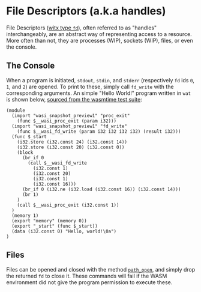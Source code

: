 # File Descriptors (a.k.a handles)
File Descriptors ([witx type `fd`](https://github.com/WebAssembly/WASI/blob/master/phases/snapshot/docs.md#-fd)), often referred to as "handles" interchangeably, are an abstract way of representing access to a resource. More often than not, they are processes (WIP), sockets (WIP), files, or even the console.

## The Console
When a program is initiated, `stdout`, `stdin`, and `stderr` (respectively `fd` ids `0`, `1`, and `2`) are opened. To print to these, simply call `fd_write` with the corresponding arguments. An simple "Hello World!" program written in `wat` is shown below, [sourced from the wasmtime test suite](https://github.com/bytecodealliance/wasmtime/blob/main/tests/wasm/hello_wasi_snapshot1.wat):

```wat
(module
  (import "wasi_snapshot_preview1" "proc_exit"
    (func $__wasi_proc_exit (param i32)))
  (import "wasi_snapshot_preview1" "fd_write"
    (func $__wasi_fd_write (param i32 i32 i32 i32) (result i32)))
  (func $_start
    (i32.store (i32.const 24) (i32.const 14))
    (i32.store (i32.const 20) (i32.const 0))
    (block
      (br_if 0
        (call $__wasi_fd_write
          (i32.const 1)
          (i32.const 20)
          (i32.const 1)
          (i32.const 16)))
      (br_if 0 (i32.ne (i32.load (i32.const 16)) (i32.const 14)))
      (br 1)
    )
    (call $__wasi_proc_exit (i32.const 1))
  )
  (memory 1)
  (export "memory" (memory 0))
  (export "_start" (func $_start))
  (data (i32.const 0) "Hello, world!\0a")
)
```

## Files
Files can be opened and closed with the method [`path_open`](https://github.com/WebAssembly/WASI/blob/master/phases/snapshot/docs.md#path_open), and simply drop the returned `fd` to close it. These commands will fail if the WASM environment did not give the program permission to execute these.
